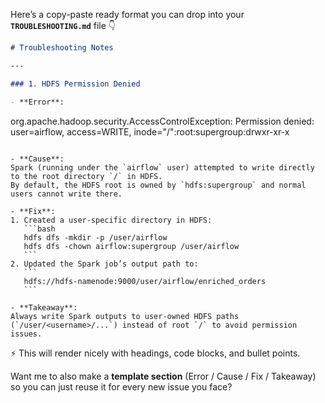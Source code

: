 Here’s a copy-paste ready format you can drop into your **`TROUBLESHOOTING.md`** file 👇

```md
# Troubleshooting Notes

---

### 1. HDFS Permission Denied

- **Error**:  
```

org.apache.hadoop.security.AccessControlException: Permission denied: user=airflow, access=WRITE, inode="/"\:root\:supergroup\:drwxr-xr-x

````

- **Cause**:  
Spark (running under the `airflow` user) attempted to write directly to the root directory `/` in HDFS.  
By default, the HDFS root is owned by `hdfs:supergroup` and normal users cannot write there.

- **Fix**:  
1. Created a user-specific directory in HDFS:  
   ```bash
   hdfs dfs -mkdir -p /user/airflow
   hdfs dfs -chown airflow:supergroup /user/airflow
   ```
2. Updated the Spark job’s output path to:  
   ```
   hdfs://hdfs-namenode:9000/user/airflow/enriched_orders
   ```

- **Takeaway**:  
Always write Spark outputs to user-owned HDFS paths (`/user/<username>/...`) instead of root `/` to avoid permission issues.
````

⚡ This will render nicely with headings, code blocks, and bullet points.

Want me to also make a **template section** (Error / Cause / Fix / Takeaway) so you can just reuse it for every new issue you face?
